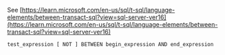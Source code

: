 See [https://learn.microsoft.com/en-us/sql/t-sql/language-elements/between-transact-sql?view=sql-server-ver16](https://learn.microsoft.com/en-us/sql/t-sql/language-elements/between-transact-sql?view=sql-server-ver16)
```
test_expression [ NOT ] BETWEEN begin_expression AND end_expression
```
